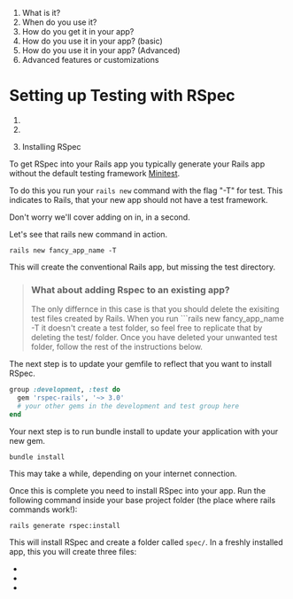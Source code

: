 1. What is it?
2. When do you use it?
3. How do you get it in your app?
4. How do you use it in your app? (basic)
5. How do you use it in your app? (Advanced)
6. Advanced features or customizations

# Setting up Testing with RSpec

1. 

2. 

3. Installing RSpec

To get RSpec into your Rails app you typically generate your Rails app without the default testing framework [Minitest](#).

To do this you run your ```rails new``` command with the flag "-T" for test. This indicates to Rails, that your new app should not have a test framework.

Don't worry we'll cover adding on in, in a second.

Let's see that rails new command in action.

```
rails new fancy_app_name -T
```

This will create the conventional Rails app, but missing the test directory.

> ### What about adding Rspec to an existing app?
> The only differnce in this case is that you should delete the exisiting test files created by Rails. When you run ```rails new fancy_app_name -T it doesn't create a test folder, so feel free to replicate that by deleting the test/ folder. Once you have deleted your unwanted test folder, follow the rest of the instructions below.

The next step is to update your gemfile to reflect that you want to install RSpec.

```ruby
group :development, :test do
  gem 'rspec-rails', '~> 3.0'
  # your other gems in the development and test group here
end
```

Your next step is to run bundle install to update your application with your new gem.

```
bundle install
```

This may take a while, depending on your internet connection.

Once this is complete you need to install RSpec into your app. Run the following command inside your base project folder (the place where rails commands work!):

```
rails generate rspec:install
```

This will install RSpec and create a folder called ```spec/```. In a freshly installed app, this you will create three files:

* 
* 
* 


